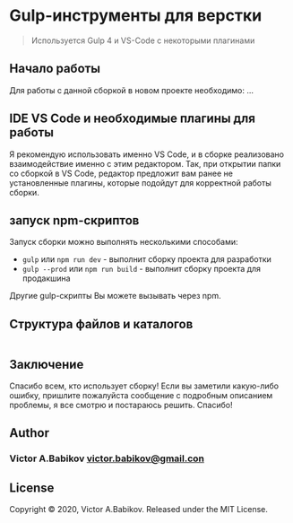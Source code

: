 # Gulp-инструменты для верстки

> Используется Gulp 4 и VS-Code c некоторыми плагинами

## Начало работы

Для работы с данной сборкой в новом проекте необходимо:
...

## IDE VS Code и необходимые плагины для работы

Я рекомендую использовать именно VS Code, и в сборке реализовано взаимодействие именно с этим редактором. Так, при открытии папки со сборкой в VS Code, редактор предложит вам ранее не установленные плагины, которые подойдут для корректной работы сборки.

## запуск npm-скриптов

Запуск сборки можно выполнять несколькими способами:

- `gulp` или `npm run dev` - выполнит сборку проекта для разработки
- `gulp --prod` или `npm run build` - выполнит сборку проекта для продакшина

Другие gulp-скрипты Вы можете вызывать через npm.

## Структура файлов и каталогов

```

```

## Заключение

Спасибо всем, кто использует сборку! Если вы заметили какую-либо ошибку, пришлите пожалуйста сообщение с подробным описанием проблемы, я все смотрю и постараюсь решить. Спасибо!

## Author

### Victor A.Babikov <victor.babikov@gmail.con>

## License

Copyright © 2020, Victor A.Babikov. Released under the MIT License.
